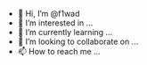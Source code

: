 - 👋 Hi, I’m @f1wad
- 👀 I’m interested in ...
- 🌱 I’m currently learning ...
- 💞️ I’m looking to collaborate on ...
- 📫 How to reach me ...

<!---
f1wad/f1wad is a ✨ special ✨ repository because its `README.md` (this file) appears on your GitHub profile.
You can click the Preview link to take a look at your changes.
--->
